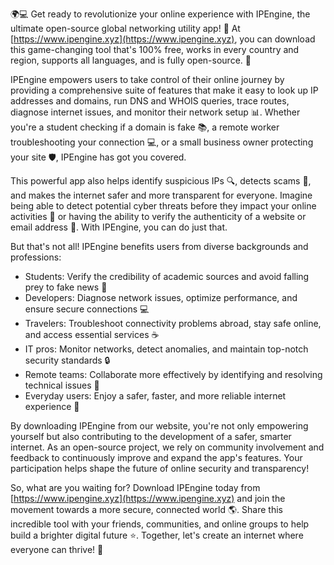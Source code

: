 🌍💻 Get ready to revolutionize your online experience with IPEngine, the ultimate open-source global networking utility app! 🚀 At [https://www.ipengine.xyz](https://www.ipengine.xyz), you can download this game-changing tool that's 100% free, works in every country and region, supports all languages, and is fully open-source. 💪

IPEngine empowers users to take control of their online journey by providing a comprehensive suite of features that make it easy to look up IP addresses and domains, run DNS and WHOIS queries, trace routes, diagnose internet issues, and monitor their network setup 📊. Whether you're a student checking if a domain is fake 📚, a remote worker troubleshooting your connection 💻, or a small business owner protecting your site 🛡️, IPEngine has got you covered.

This powerful app also helps identify suspicious IPs 🔍, detects scams 👀, and makes the internet safer and more transparent for everyone. Imagine being able to detect potential cyber threats before they impact your online activities 🚫 or having the ability to verify the authenticity of a website or email address 📨. With IPEngine, you can do just that.

But that's not all! IPEngine benefits users from diverse backgrounds and professions:

* Students: Verify the credibility of academic sources and avoid falling prey to fake news 📰
* Developers: Diagnose network issues, optimize performance, and ensure secure connections 💻
* Travelers: Troubleshoot connectivity problems abroad, stay safe online, and access essential services ☕️
* IT pros: Monitor networks, detect anomalies, and maintain top-notch security standards 🔒
* Remote teams: Collaborate more effectively by identifying and resolving technical issues 🤝
* Everyday users: Enjoy a safer, faster, and more reliable internet experience 🌟

By downloading IPEngine from our website, you're not only empowering yourself but also contributing to the development of a safer, smarter internet. As an open-source project, we rely on community involvement and feedback to continuously improve and expand the app's features. Your participation helps shape the future of online security and transparency!

So, what are you waiting for? Download IPEngine today from [https://www.ipengine.xyz](https://www.ipengine.xyz) and join the movement towards a more secure, connected world 🌎. Share this incredible tool with your friends, communities, and online groups to help build a brighter digital future ⭐️. Together, let's create an internet where everyone can thrive! 💪